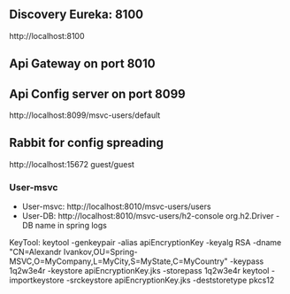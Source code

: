 ## Discovery Eureka: 8100
http://localhost:8100

## Api Gateway on port 8010

## Api Config server on port 8099
http://localhost:8099/msvc-users/default

## Rabbit for config spreading
http://localhost:15672   guest/guest 

### User-msvc
- User-msvc: http://localhost:8010/msvc-users/users
- User-DB: http://localhost:8010/msvc-users/h2-console org.h2.Driver - DB name in spring logs

KeyTool:
keytool -genkeypair -alias apiEncryptionKey -keyalg RSA -dname "CN=Alexandr Ivankov,OU=Spring-MSVC,O=MyCompany,L=MyCity,S=MyState,C=MyCountry" -keypass 1q2w3e4r -keystore apiEncryptionKey.jks -storepass 1q2w3e4r
keytool -importkeystore -srckeystore apiEncryptionKey.jks -deststoretype pkcs12

